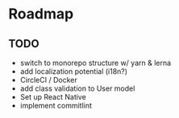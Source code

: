 # Roadmap

## TODO

- switch to monorepo structure w/ yarn & lerna
- add localization potential (i18n?)
- CircleCI / Docker
- add class validation to User model
- Set up React Native
- implement commitlint
